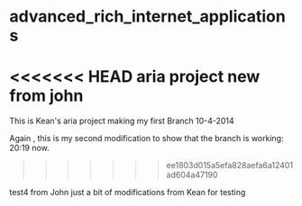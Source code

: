 advanced_rich_internet_applications
===================================

<<<<<<< HEAD
aria project
new from john
=======
This is Kean's aria project making my first Branch 10-4-2014

Again , this is my second modification to show that the branch is working:  20:19 now.
>>>>>>> ee1803d015a5efa828aefa6a12401ad604a47190

test4 from John
just a bit of modifications from Kean for testing 
